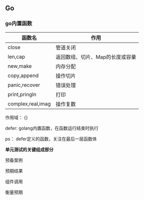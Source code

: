 ## Go

### go内置函数

| 函数名            | 作用                            |
| ----------------- | ------------------------------- |
| close             | 管道关闭                        |
| len,cap           | 返回数组、切片、Map的长度或容量 |
| new,make          | 内存分配                        |
| copy,append       | 操作切片                        |
| panic,recover     | 错误处理                        |
| print,pringln     | 打印                            |
| complex,real,imag | 操作复数                        |

作用域： {} 



defer: golang内置函数，在函数运行结束时执行

ps： defer定义的函数，关注在最后一层函数体



**单元测试的关键组成部分**

预备案例

预期结果

组件调用

衡量预期
